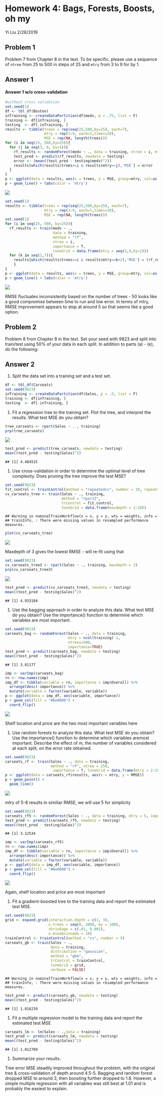 Homework 4: Bags, Forests, Boosts, oh my
================
Yi Liu
2/28/2019

Problem 1
---------

Problem 7 from Chapter 8 in the text. To be specific, please use a sequence of `ntree` from 25 to 500 in steps of 25 and `mtry` from 3 to 9 for by 1.

Answer 1
--------

#### Answer 1 w/o cross-validation

``` r
#without cross validation
set.seed(1)
df <- tbl_df(Boston)
inTraining <- createDataPartition(df$medv, p = .75, list = F)
training <- df[inTraining, ]
testing  <- df[-inTraining, ]
results <- tibble(trees = rep(seq(25,500,by=25), each=7),
                  mtry = rep(3:9, each=1,times=20),
                  MSE = rep(NA, length(trees)))
for (i in seq(25, 500,by=25)){
  for (j in seq(3, 9, by=1)){
    rf_results <- randomForest(medv ~ ., data = training, ntree = i, mtry=j)
    test_pred <- predict(rf_results, newdata = testing)
    error <- (mean((test_pred - testing$medv)^2))
    results[which(results$trees==i & results$mtry==j),'MSE'] = error
  }
}
p <- ggplot(data = results, aes(x = trees, y = MSE, group=mtry, col=as.factor(mtry)))
p + geom_line() + labs(color = 'mtry')
```

![](homework-4_files/figure-markdown_github/unnamed-chunk-1-1.png)

``` r
set.seed(1)
results <- tibble(trees = rep(seq(25,500,by=25), each=7),
                  mtry = rep(3:9, each=1,times=20),
                  MSE = rep(NA, length(trees)))
set.seed(1)
for (i in seq(25, 500, by=25)){
  rf_results <- train(medv ~ ., 
                      data = training,
                      method = "rf",
                      ntree = i,
                      importance = T,
                      tuneGrid = data.frame(mtry = seq(3,9,by=1)))
  for (k in seq(1,7)){
    results[which(results$trees==i & results$mtry==k+2),'MSE'] = (rf_results$results$RMSE[k])^2
    }
}
p <- ggplot(data = results, aes(x = trees, y = MSE, group=mtry, col=as.factor(mtry)))
p + geom_line() + labs(color = 'mtry')
```

![](homework-4_files/figure-markdown_github/unnamed-chunk-2-1.png)

RMSE fluctuates inconsistently based on the number of trees - 50 looks like a good compromise between time to run and low error. In terms of mtry, RMSE improvement appears to stop at around 5 so that seems like a good option.

Problem 2
---------

Problem 8 from Chapter 8 in the text. Set your seed with 9823 and split into train/test using 50% of your data in each split. In addition to parts (a) - (e), do the following:

Answer 2
--------

1.  Split the data set into a training set and a test set.

``` r
df <- tbl_df(Carseats)
set.seed(9823)
inTraining <- createDataPartition(df$Sales, p = .5, list = F)
training <- df[inTraining, ]
testing  <- df[-inTraining, ]
```

1.  Fit a regression tree to the training set. Plot the tree, and interpret the results. What test MSE do you obtain?

``` r
tree_carseats <- rpart(Sales ~ . , training)
prp(tree_carseats)
```

![](homework-4_files/figure-markdown_github/unnamed-chunk-4-1.png)

``` r
test_pred <- predict(tree_carseats, newdata = testing)
mean((test_pred - testing$Sales)^2)
```

    ## [1] 4.484515

1.  Use cross-validation in order to determine the optimal level of tree complexity. Does pruning the tree improve the test MSE?

``` r
set.seed(9823)
fit_control <- trainControl(method = "repeatedcv", number = 10, repeats = 10)
cv_carseats_tree <- train(Sales ~ ., training, 
                          method = "rpart2", 
                          trControl = fit_control, 
                          tuneGrid = data.frame(maxdepth = 1:10))
```

    ## Warning in nominalTrainWorkflow(x = x, y = y, wts = weights, info =
    ## trainInfo, : There were missing values in resampled performance measures.

``` r
plot(cv_carseats_tree)
```

![](homework-4_files/figure-markdown_github/unnamed-chunk-5-1.png)

Maxdepth of 3 gives the lowest RMSE - will re-fit using that

``` r
set.seed(9823)
cv_carseats_tree3 <- rpart(Sales ~ ., training, maxdepth = 3)
prp(cv_carseats_tree3)
```

![](homework-4_files/figure-markdown_github/unnamed-chunk-6-1.png)

``` r
test_pred <- predict(cv_carseats_tree3, newdata = testing)
mean((test_pred - testing$Sales)^2)
```

    ## [1] 4.933184

1.  Use the bagging approach in order to analyze this data. What test MSE do you obtain? Use the importance() function to determine which variables are most important.

``` r
set.seed(9823)
carseats_bag <- randomForest(Sales ~ ., data = training, 
                             mtry = ncol(training)-1,
                             ntrees=500,
                             importance=TRUE)
test_pred <- predict(carseats_bag, newdata = testing)
mean((test_pred - testing$Sales)^2)
```

    ## [1] 3.01177

``` r
imp <- varImp(carseats_bag)
rn <- row.names(imp)
imp_df <- tibble(variable = rn, importance = imp$Overall) %>%
  arrange(desc(-importance)) %>%
  mutate(variable = factor(variable, variable))
p <- ggplot(data = imp_df, aes(variable, importance))
p + geom_col(fill = "#6e0000") +
  coord_flip()
```

![](homework-4_files/figure-markdown_github/unnamed-chunk-8-1.png)

Shelf location and price are the two most important variables here

1.  Use random forests to analyze this data. What test MSE do you obtain? Use the importance() function to determine which variables aremost important. Describe the effect of m, the number of variables considered at each split, on the error rate obtained.

``` r
set.seed(9823)
carseats_rf <- train(Sales ~ ., data = training,
                     method = "rf", ntree = 250,
                      importance = T, tuneGrid = data.frame(mtry = 2:10))
p <- ggplot(data = carseats_rf$results, aes(x = mtry, y = RMSE))
p + geom_point() +
  geom_line()
```

![](homework-4_files/figure-markdown_github/unnamed-chunk-9-1.png)

mtry of 5-8 results in similiar RMSE, we will use 5 for simplicity

``` r
set.seed(9823)
carseats_rf5 <- randomForest(Sales ~ ., data = training, mtry = 5, importance = TRUE)
test_pred <- predict(carseats_rf5, newdata = testing)
mean((test_pred - testing$Sales)^2)
```

    ## [1] 3.12534

``` r
imp <- varImp(carseats_rf5)
rn <- row.names(imp)
imp_df <- tibble(variable = rn, importance = imp$Overall) %>%
  arrange(desc(-importance)) %>%
  mutate(variable = factor(variable, variable))
p <- ggplot(data = imp_df, aes(variable, importance))
p + geom_col(fill = "#6e0000") +
  coord_flip()
```

![](homework-4_files/figure-markdown_github/unnamed-chunk-11-1.png)

Again, shelf location and price are most important

1.  Fit a gradient-boosted tree to the training data and report the estimated test MSE.

``` r
set.seed(9823)
grid <- expand.grid(interaction.depth = c(1, 3), 
                    n.trees = seq(0, 2000, by = 100),
                    shrinkage = c(.01, 0.001),
                    n.minobsinnode = 10)
trainControl <- trainControl(method = "cv", number = 5)
carseats_gb <- train(Sales ~ ., 
                     data = training,
                     distribution = "gaussian", 
                     method = "gbm",
                     trControl = trainControl, 
                     tuneGrid = grid,
                     verbose = FALSE)
```

    ## Warning in nominalTrainWorkflow(x = x, y = y, wts = weights, info =
    ## trainInfo, : There were missing values in resampled performance measures.

``` r
test_pred <- predict(carseats_gb, newdata = testing)
mean((test_pred - testing$Sales)^2)
```

    ## [1] 1.816239

1.  Fit a multiple regression model to the training data and report the estimated test MSE

``` r
carseats_lm <- lm(Sales ~ .,data = training)
test_pred <- predict(carseats_lm, newdata = testing)
mean((test_pred - testing$Sales)^2)
```

    ## [1] 1.012709

1.  Summarize your results.

Tree error MSE steadily improved throughout the problem, with the original tree & cross-validation of depth around 4.5-5. Bagging and random forest dropped MSE to around 3, then boosting further dropped to 1.8. However, a simple multiple regression with all variables was still best at 1.01 and is probably the easiest to explain.
